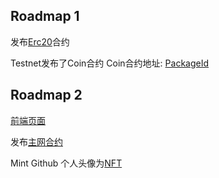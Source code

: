 
## Roadmap 1


发布[Erc20](https://suiexplorer.com/txblock/HjeoqhV62CsMjgskuDeJKGThVCn6FPhnpxU4uSzAheus?network=testnet)合约 

Testnet发布了Coin合约
Coin合约地址: [PackageId](0x39dec189b238428a4944a4e9fd6dfe41f9335dc9eae3b2dcf095b8cb1b4ad20b)

## Roadmap 2

[前端页面](https://tbe-sigma.vercel.app/#/)

发布[主网合约](https://suiexplorer.com/object/0xba01fb8304960724634e3d60a07dcb1dcb9062bcca421ec45be4cfebc81c6a19?module=game&network=mainnet)

Mint Github 个人头像为[NFT](https://suiexplorer.com/object/0xb8bb580858e0fd25b0db4a9ad03fe8da93dc4771a7029f9281e80b49d7ac0002?network=mainnet)